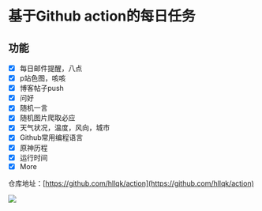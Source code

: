 # 基于Github action的每日任务

## 功能

* [X]  每日邮件提醒，八点
* [X]  p站色图，咳咳
* [X]  博客帖子push
* [X]  问好
* [X]  随机一言
* [X]  随机图片爬取必应
* [X]  天气状况，温度，风向，城市
* [X]  Github常用编程语言
* [X]  原神历程
* [X]  运行时间
* [X]  More

仓库地址：[https://github.com/hllqk/action](https://github.com/hllqk/action)

![](https://cloud.shuia.tk/Qexo/2022/8/9d194017281d72d4c21e621637b1b147.jpg)
